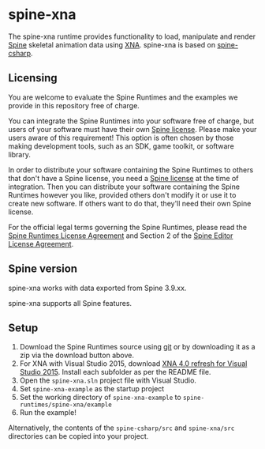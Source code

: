 # spine-xna

The spine-xna runtime provides functionality to load, manipulate and render [Spine](http://esotericsoftware.com) skeletal animation data using [XNA](http://msdn.microsoft.com/xna/). spine-xna is based on [spine-csharp](../spine-csharp).

## Licensing

You are welcome to evaluate the Spine Runtimes and the examples we provide in this repository free of charge.

You can integrate the Spine Runtimes into your software free of charge, but users of your software must have their own [Spine license](https://esotericsoftware.com/spine-purchase). Please make your users aware of this requirement! This option is often chosen by those making development tools, such as an SDK, game toolkit, or software library.

In order to distribute your software containing the Spine Runtimes to others that don't have a Spine license, you need a [Spine license](https://esotericsoftware.com/spine-purchase) at the time of integration. Then you can distribute your software containing the Spine Runtimes however you like, provided others don't modify it or use it to create new software. If others want to do that, they'll need their own Spine license.

For the official legal terms governing the Spine Runtimes, please read the [Spine Runtimes License Agreement](http://esotericsoftware.com/spine-runtimes-license) and Section 2 of the [Spine Editor License Agreement](http://esotericsoftware.com/spine-editor-license#s2).

## Spine version

spine-xna works with data exported from Spine 3.9.xx.

spine-xna supports all Spine features.

## Setup

1. Download the Spine Runtimes source using [git](https://help.github.com/articles/set-up-git) or by downloading it as a zip via the download button above.
1. For XNA with Visual Studio 2015, download [XNA 4.0 refresh for Visual Studio 2015](https://mxa.codeplex.com/releases/view/618279). Install each subfolder as per the README file.
1. Open the `spine-xna.sln` project file with Visual Studio.
1. Set `spine-xna-example` as the startup project
1. Set the working directory of `spine-xna-example` to `spine-runtimes/spine-xna/example`
1. Run the example!

Alternatively, the contents of the `spine-csharp/src` and `spine-xna/src` directories can be copied into your project.
